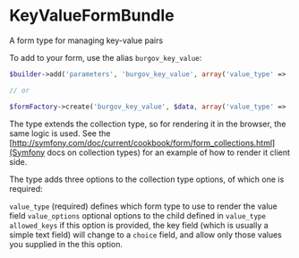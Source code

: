 KeyValueFormBundle
==================

A form type for managing key-value pairs

To add to your form, use the alias `burgov_key_value`:

```php
$builder->add('parameters', 'burgov_key_value', array('value_type' => 'text'));

// or

$formFactory->create('burgov_key_value', $data, array('value_type' => 'text'));
```

The type extends the collection type, so for rendering it in the browser, the same logic is used. See the 
[http://symfony.com/doc/current/cookbook/form/form_collections.html](Symfony docs on collection types) for
an example of how to render it client side.

The type adds three options to the collection type options, of which one is required:

`value_type` (required) defines which form type to use to render the value field
`value_options` optional options to the child defined in `value_type`
`allowed_keys` if this option is provided, the key field (which is usually a simple text field) will change
to a `choice` field, and allow only those values you supplied in the this option.
